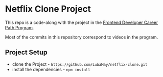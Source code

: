 # Netflix Clone Project

This repo is a code-along with the project in the [Frontend Developer Career Path Program](https://scrimba.com/learn/frontend).

Most of the commits in this repository correspond to videos in the program.

## Project Setup

- clone the Project - `https://github.com/LubaMay/netflix-clone.git`
- install the dependencies - `npm install`
